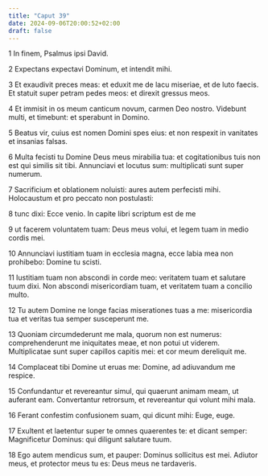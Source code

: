```yaml
---
title: "Caput 39"
date: 2024-09-06T20:00:52+02:00
draft: false
---
```



1 In finem, Psalmus ipsi David.

2 Expectans expectavi Dominum, et intendit mihi.

3 Et exaudivit preces meas: et eduxit me de lacu miseriae, et de luto faecis. Et statuit super petram pedes meos: et direxit gressus meos.

4 Et immisit in os meum canticum novum, carmen Deo nostro. Videbunt multi, et timebunt: et sperabunt in Domino.

5 Beatus vir, cuius est nomen Domini spes eius: et non respexit in vanitates et insanias falsas.

6 Multa fecisti tu Domine Deus meus mirabilia tua: et cogitationibus tuis non est qui similis sit tibi. Annunciavi et locutus sum: multiplicati sunt super numerum.

7 Sacrificium et oblationem noluisti: aures autem perfecisti mihi. Holocaustum et pro peccato non postulasti:

8 tunc dixi: Ecce venio. In capite libri scriptum est de me

9 ut facerem voluntatem tuam: Deus meus volui, et legem tuam in medio cordis mei.

10 Annunciavi iustitiam tuam in ecclesia magna, ecce labia mea non prohibebo: Domine tu scisti.

11 Iustitiam tuam non abscondi in corde meo: veritatem tuam et salutare tuum dixi. Non abscondi misericordiam tuam, et veritatem tuam a concilio multo.

12 Tu autem Domine ne longe facias miserationes tuas a me: misericordia tua et veritas tua semper susceperunt me.

13 Quoniam circumdederunt me mala, quorum non est numerus: comprehenderunt me iniquitates meae, et non potui ut viderem. Multiplicatae sunt super capillos capitis mei: et cor meum dereliquit me.

14 Complaceat tibi Domine ut eruas me: Domine, ad adiuvandum me respice.

15 Confundantur et revereantur simul, qui quaerunt animam meam, ut auferant eam. Convertantur retrorsum, et revereantur qui volunt mihi mala.

16 Ferant confestim confusionem suam, qui dicunt mihi: Euge, euge.

17 Exultent et laetentur super te omnes quaerentes te: et dicant semper: Magnificetur Dominus: qui diligunt salutare tuum.

18 Ego autem mendicus sum, et pauper: Dominus sollicitus est mei. Adiutor meus, et protector meus tu es: Deus meus ne tardaveris.

